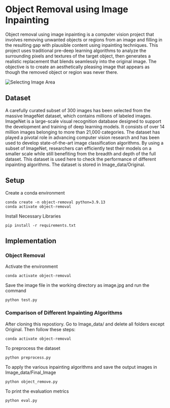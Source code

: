 # Object Removal using Image Inpainting

Object removal using image inpainting is a computer vision project that involves removing unwanted objects or regions from an image and filling in the resulting gap with plausible content using inpainting techniques. This project uses traditional pre-deep learning algorithms to analyze the surrounding pixels and textures of the target object, then generates a realistic replacement that blends seamlessly into the original image. The objective is to create an aesthetically pleasing image that appears as though the removed object or region was never there. 

![Selecting Image Area](https://drive.google.com/file/d/1T2KYk94-lG0CxX2nqUYldo3RRSzA-_sy/view?usp=share_link)

## Dataset
A carefully curated subset of 300 images has been selected from the massive ImageNet dataset, which contains millions of labeled images. ImageNet is a large-scale visual recognition database designed to support the development and training of deep learning models. It consists of over 14 million images belonging to more than 21,000 categories. The dataset has played a pivotal role in advancing computer vision research and has been used to develop state-of-the-art image classification algorithms. By using a subset of ImageNet, researchers can efficiently test their models on a smaller scale while still benefiting from the breadth and depth of the full dataset. This dataset is used here to check the performance of different inpainting algorithms.
The dataset is stored in Image_data/Original.
## Setup

Create a conda environment

    conda create -n object-removal python=3.9.13
    conda activate object-removal
 
Install Necessary Libraries

    pip install -r requirements.txt


## Implementation

### Object Removal

Activate the environment

    conda activate object-removal

Save the image file in the working directory as image.jpg and run the command

    python test.py

### Comparison of Different Inpainting Algorithms

After cloning this repostiory. Go to Image_data/ and delete all folders except Original. Then follow these steps:

    conda activate object-removal
To preprocess the dataset

    python preprocess.py
To apply the various inpainting algorithms and save the output images in Image_data/Final_Image

    python object_remove.py
To print the evaluation metrics

    python eval.py


